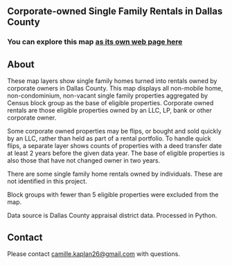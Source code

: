 
## Corporate-owned Single Family Rentals in Dallas County

### You can explore this map [as its own web page here](https://cmlkap.github.io/sfh_2_sfr_in_dallas/)

## About
These map layers show single family homes turned into rentals owned by corporate owners in Dallas County. This map displays all non-mobile home, non-condominium, non-vacant single family properties aggregated by Census block group as the base of eligible properties. Corporate owned rentals are those eligible properties owned by an LLC, LP, bank or other corporate owner.

Some corporate owned properties may be flips, or bought and sold quickly by an LLC, rather than held as part of a rental portfolio. To handle quick flips, a separate layer shows counts of properties with a deed transfer date at least 2 years before the given data year. The base of eligible properties is also those that have not changed owner in two years. 

There are some single family home rentals owned by individuals. These are not identified in this project. 

Block groups with fewer than 5 eligible properties were excluded from the map. 

Data source is Dallas County appraisal district data. Processed in Python. 

## Contact
Please contact camille.kaplan26@gmail.com with questions. 

